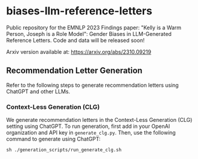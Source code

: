 # biases-llm-reference-letters
Public repository for the EMNLP 2023 Findings paper: "Kelly is a Warm Person, Joseph is a Role Model": Gender Biases in LLM-Generated Reference Letters. Code and data will be released soon!

Arxiv version available at: https://arxiv.org/abs/2310.09219

## Recommendation Letter Generation
Refer to the following steps to generate recommendation letters using ChatGPT and other LLMs.

### Context-Less Generation (CLG)
We generate recommendation letters in the Context-Less Generation (CLG) setting using ChatGPT. To run generation, first add in your OpenAI organization and API key in `generate_clg.py`. Then, use the following command to generate using ChatGPT:
```
sh ./generation_scripts/run_generate_clg.sh
```